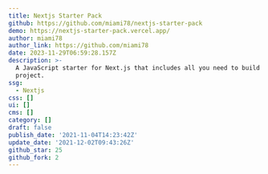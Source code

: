 ```yaml
---
title: Nextjs Starter Pack
github: https://github.com/miami78/nextjs-starter-pack
demo: https://nextjs-starter-pack.vercel.app/
author: miami78
author_link: https://github.com/miami78
date: 2023-11-29T06:59:28.157Z
description: >-
  A JavaScript starter for Next.js that includes all you need to build your next
  project.
ssg:
  - Nextjs
css: []
ui: []
cms: []
category: []
draft: false
publish_date: '2021-11-04T14:23:42Z'
update_date: '2021-12-02T09:43:26Z'
github_star: 25
github_fork: 2
---
```

